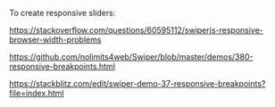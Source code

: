 To create responsive sliders:

https://stackoverflow.com/questions/60595112/swiperjs-responsive-browser-width-problems

https://github.com/nolimits4web/Swiper/blob/master/demos/380-responsive-breakpoints.html

https://stackblitz.com/edit/swiper-demo-37-responsive-breakpoints?file=index.html
